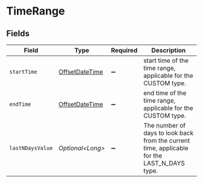# TimeRange


## Fields

| Field                                                                                       | Type                                                                                        | Required                                                                                    | Description                                                                                 |
| ------------------------------------------------------------------------------------------- | ------------------------------------------------------------------------------------------- | ------------------------------------------------------------------------------------------- | ------------------------------------------------------------------------------------------- |
| `startTime`                                                                                 | [OffsetDateTime](https://docs.oracle.com/javase/8/docs/api/java/time/OffsetDateTime.html)   | :heavy_minus_sign:                                                                          | start time of the time range, applicable for the CUSTOM type.                               |
| `endTime`                                                                                   | [OffsetDateTime](https://docs.oracle.com/javase/8/docs/api/java/time/OffsetDateTime.html)   | :heavy_minus_sign:                                                                          | end time of the time range, applicable for the CUSTOM type.                                 |
| `lastNDaysValue`                                                                            | *Optional\<Long>*                                                                           | :heavy_minus_sign:                                                                          | The number of days to look back from the current time, applicable for the LAST_N_DAYS type. |